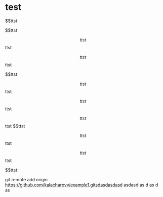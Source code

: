 # test
$$ttst

$$ttst

$$ttst
$$ttst

$$ttst
$$ttst

$$ttst

$$ttst
$$ttst

$$ttst
$$ttst

$$ttst
$$ttst
$$ttst

$$ttst
$$ttst

$$ttst
$$ttst

$$ttst

git remote add origin https://github.com/kalacharovv/example1.gitsdasdasdasd
asdasd
as
d
as
d
as
